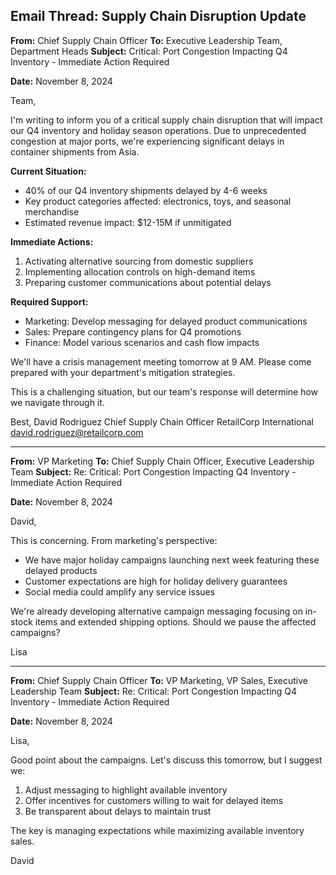## Email Thread: Supply Chain Disruption Update

**From:** Chief Supply Chain Officer
**To:** Executive Leadership Team, Department Heads
**Subject:** Critical: Port Congestion Impacting Q4 Inventory - Immediate Action Required

**Date:** November 8, 2024

Team,

I'm writing to inform you of a critical supply chain disruption that will impact our Q4 inventory and holiday season operations. Due to unprecedented congestion at major ports, we're experiencing significant delays in container shipments from Asia.

**Current Situation:**
- 40% of our Q4 inventory shipments delayed by 4-6 weeks
- Key product categories affected: electronics, toys, and seasonal merchandise
- Estimated revenue impact: $12-15M if unmitigated

**Immediate Actions:**
1. Activating alternative sourcing from domestic suppliers
2. Implementing allocation controls on high-demand items
3. Preparing customer communications about potential delays

**Required Support:**
- Marketing: Develop messaging for delayed product communications
- Sales: Prepare contingency plans for Q4 promotions
- Finance: Model various scenarios and cash flow impacts

We'll have a crisis management meeting tomorrow at 9 AM. Please come prepared with your department's mitigation strategies.

This is a challenging situation, but our team's response will determine how we navigate through it.

Best,
David Rodriguez
Chief Supply Chain Officer
RetailCorp International
david.rodriguez@retailcorp.com

---

**From:** VP Marketing
**To:** Chief Supply Chain Officer, Executive Leadership Team
**Subject:** Re: Critical: Port Congestion Impacting Q4 Inventory - Immediate Action Required

**Date:** November 8, 2024

David,

This is concerning. From marketing's perspective:

- We have major holiday campaigns launching next week featuring these delayed products
- Customer expectations are high for holiday delivery guarantees
- Social media could amplify any service issues

We're already developing alternative campaign messaging focusing on in-stock items and extended shipping options. Should we pause the affected campaigns?

Lisa

---

**From:** Chief Supply Chain Officer
**To:** VP Marketing, VP Sales, Executive Leadership Team
**Subject:** Re: Critical: Port Congestion Impacting Q4 Inventory - Immediate Action Required

**Date:** November 8, 2024

Lisa,

Good point about the campaigns. Let's discuss this tomorrow, but I suggest we:

1. Adjust messaging to highlight available inventory
2. Offer incentives for customers willing to wait for delayed items
3. Be transparent about delays to maintain trust

The key is managing expectations while maximizing available inventory sales.

David
